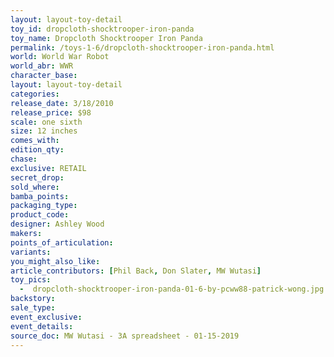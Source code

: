 ```yaml
---
layout: layout-toy-detail 
toy_id: dropcloth-shocktrooper-iron-panda
toy_name: Dropcloth Shocktrooper Iron Panda
permalink: /toys-1-6/dropcloth-shocktrooper-iron-panda.html
world: World War Robot
world_abr: WWR
character_base: 
layout: layout-toy-detail
categories: 
release_date: 3/18/2010
release_price: $98 
scale: one sixth
size: 12 inches
comes_with: 
edition_qty: 
chase: 
exclusive: RETAIL
secret_drop: 
sold_where: 
bamba_points: 
packaging_type: 
product_code:
designer: Ashley Wood
makers: 
points_of_articulation: 
variants: 
you_might_also_like: 
article_contributors: [Phil Back, Don Slater, MW Wutasi]
toy_pics: 
  -  dropcloth-shocktrooper-iron-panda-01-6-by-pcww88-patrick-wong.jpg
backstory: 
sale_type: 
event_exclusive: 
event_details: 
source_doc: MW Wutasi - 3A spreadsheet - 01-15-2019
---
```

